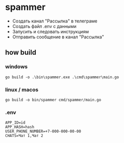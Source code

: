 # spammer

- Создать канал "Рассылка" в телеграме
- Создать файл .env с данными
- Запусить и следовать инструкциям
- Отправить сообщение в канал "Рассылка"

## how build

### windows

    go build -o .\bin\spammer.exe .\cmd\spammer\main.go

### linux / macos

    go build -o bin/spammer cmd/spammer/main.go

### .env

    APP_ID=id
    APP_HASH=hash
    USER_PHONE_NUMBER=+7-000-000-00-00
    CHATS=Чат 1,Чат 2
